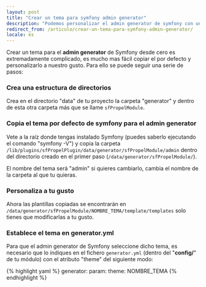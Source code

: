 ```yaml
---
layout: post
title: "Crear un tema para symfony admin generator"
description: "Podemos personalizar el admin generator de symfony con un tema"
redirect_from: /articulo/crear-un-tema-para-symfony-admin-generator/
locale: es
---
```


Crear un tema para el **admin generator** de Symfony desde cero es extremadamente complicado, es mucho mas fácil copiar el por defecto y personalizarlo a nuestro gusto. Para ello se puede seguir una serie de pasos:

### Crea una estructura de directorios
Crea en el directorio "data" de tu proyecto la carpeta "generator" y dentro de esta otra carpeta más que se llame `sfPropelModule`.

### Copia el tema por defecto de symfony para el admin generator
Vete a la raíz donde tengas instalado Symfony (puedes saberlo ejecutando el comando "symfony -V") y copia la carpeta `/lib/plugins/sfPropelPlugin/data/generator/sfPropelModule/admin` dentro del directorio creado en el primer paso (`/data/generator/sfPropelModule/`).

El nombre del tema será "admin" si quieres cambiarlo, cambia el nombre de la carpeta al que tu quieras.

### Personaliza a tu gusto
Ahora las plantillas copiadas se encontrarán en `/data/generator/sfPropelModule/NOMBRE_TEMA/template/templates` solo tienes que modificarlas a tu gusto.

### Establece el tema en generator.yml
Para que el admin generator de Symfony seleccione dicho tema, es necesario que lo indiques en el fichero `generator.yml` (dentro del "**config/**" de tu módulo) con el atributo "theme" del siguiente modo:

{% highlight yaml %}
generator:
    param:
        theme: NOMBRE_TEMA
{% endhighlight %}
